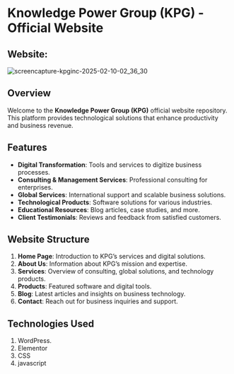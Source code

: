 # Knowledge Power Group (KPG) - Official Website
## Website:
![screencapture-kpginc-2025-02-10-02_36_30](https://github.com/user-attachments/assets/719146c8-4598-4ec3-a5f4-395bd0b70539)

## Overview

Welcome to the **Knowledge Power Group (KPG)** official website repository. This platform provides technological solutions that enhance productivity and business revenue.

## Features

- **Digital Transformation**: Tools and services to digitize business processes.
- **Consulting & Management Services**: Professional consulting for enterprises.
- **Global Services**: International support and scalable business solutions.
- **Technological Products**: Software solutions for various industries.
- **Educational Resources**: Blog articles, case studies, and more.
- **Client Testimonials**: Reviews and feedback from satisfied customers.

## Website Structure

1. **Home Page**: Introduction to KPG’s services and digital solutions.
2. **About Us**: Information about KPG’s mission and expertise.
3. **Services**: Overview of consulting, global solutions, and technology products.
4. **Products**: Featured software and digital tools.
5. **Blog**: Latest articles and insights on business technology.
6. **Contact**: Reach out for business inquiries and support.

## Technologies Used
1. WordPress.
2. Elementor
3. CSS
4. javascript
